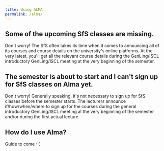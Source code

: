 ```yaml
---
title: Using ALMA
permalink: /alma/
---
```


## Some of the upcoming SfS classes are missing.

Don't worry! The SfS often takes its time when it comes to announcing all of its courses and course details on the university's online platforms. At the very latest, you'll get all the relevant course details during the GenLing/ISCL introductory GenLing/ISCL meeting at the very beginning of the semester.

## The semester is about to start and I can't sign up for SfS classes on Alma yet.

Don't worry! Generally speaking, it's not necessary to sign up for SfS classes before the semester starts. The lecturers announce if/how/when/where to sign up for the courses during the general introductory GenLing/ISCL meeting at the very beginning of the semester and/or during the first actual lecture.

## How do I use Alma?

Guide to come :-)